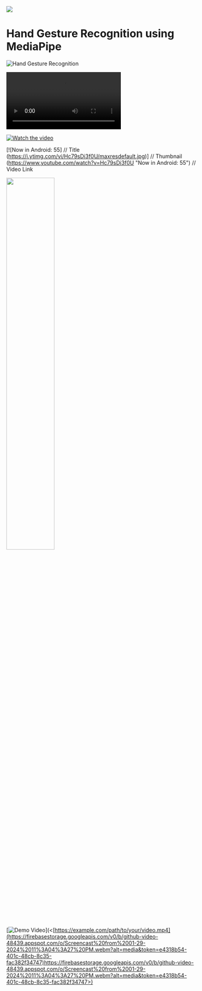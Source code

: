 ![](https://www.loom.com/share/a91b66c1232645ae85e469942f234bb5?sid=2ef96f3f-816f-4954-9386-67a439b86fc7)

# Hand Gesture Recognition using MediaPipe

![Hand Gesture Recognition](https://github.com/baukk/Gesture-Recognition/assets/76152244/52d33d2b-3cff-44c7-b504-a670c5927e67)

![Hand Gesture Recognition](https://firebasestorage.googleapis.com/v0/b/github-video-48439.appspot.com/o/Screencast%20from%2001-29-2024%2011%3A04%3A27%20PM.webm?alt=media&token=e4318b54-401c-48cb-8c35-fac382f34747)


[![Watch the video](https://i.stack.imgur.com/Vp2cE.png)](https://youtu.be/vt5fpE0bzSY)


[![Now in Android: 55]          // Title
(https://i.ytimg.com/vi/Hc79sDi3f0U/maxresdefault.jpg)] // Thumbnail
(https://www.youtube.com/watch?v=Hc79sDi3f0U "Now in Android: 55")    // Video Link


[<img src="https://i.ytimg.com/vi/Hc79sDi3f0U/maxresdefault.jpg" width="50%">]([https://www.youtube.com/watch?v=Hc79sDi3f0U "Now in Android: 55](https://www.loom.com/share/a91b66c1232645ae85e469942f234bb5?sid=b0eb1e66-95f4-4606-a9a9-96e270f451ef)https://www.loom.com/share/a91b66c1232645ae85e469942f234bb5?sid=b0eb1e66-95f4-4606-a9a9-96e270f451ef")


[![Demo Video](<[https://example.com/path/to/your/video.png](https://firebasestorage.googleapis.com/v0/b/github-video-48439.appspot.com/o/Screencast%20from%2001-29-2024%2011%3A04%3A27%20PM.webm?alt=media&token=e4318b54-401c-48cb-8c35-fac382f34747)>)](<[https://example.com/path/to/your/video.mp4](https://firebasestorage.googleapis.com/v0/b/github-video-48439.appspot.com/o/Screencast%20from%2001-29-2024%2011%3A04%3A27%20PM.webm?alt=media&token=e4318b54-401c-48cb-8c35-fac382f34747)https://firebasestorage.googleapis.com/v0/b/github-video-48439.appspot.com/o/Screencast%20from%2001-29-2024%2011%3A04%3A27%20PM.webm?alt=media&token=e4318b54-401c-48cb-8c35-fac382f34747>)
